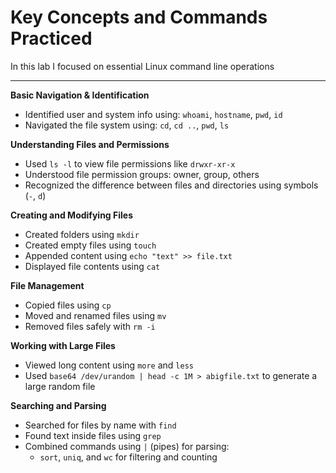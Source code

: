 #  Key Concepts and Commands Practiced

In this lab I focused on essential Linux command line operations

---

 **Basic Navigation & Identification**
- Identified user and system info using: `whoami`, `hostname`, `pwd`, `id`
- Navigated the file system using: `cd`, `cd ..`, `pwd`, `ls`

 **Understanding Files and Permissions**
- Used `ls -l` to view file permissions like `drwxr-xr-x`
- Understood file permission groups: owner, group, others
- Recognized the difference between files and directories using symbols (`-`, `d`)

 **Creating and Modifying Files**
- Created folders using `mkdir`
- Created empty files using `touch`
- Appended content using `echo "text" >> file.txt`
- Displayed file contents using `cat`

 **File Management**
- Copied files using `cp`
- Moved and renamed files using `mv`
- Removed files safely with `rm -i`

 **Working with Large Files**
- Viewed long content using `more` and `less`
- Used `base64 /dev/urandom | head -c 1M > abigfile.txt` to generate a large random file

 **Searching and Parsing**
- Searched for files by name with `find`
- Found text inside files using `grep`
- Combined commands using `|` (pipes) for parsing:
  - `sort`, `uniq`, and `wc` for filtering and counting
